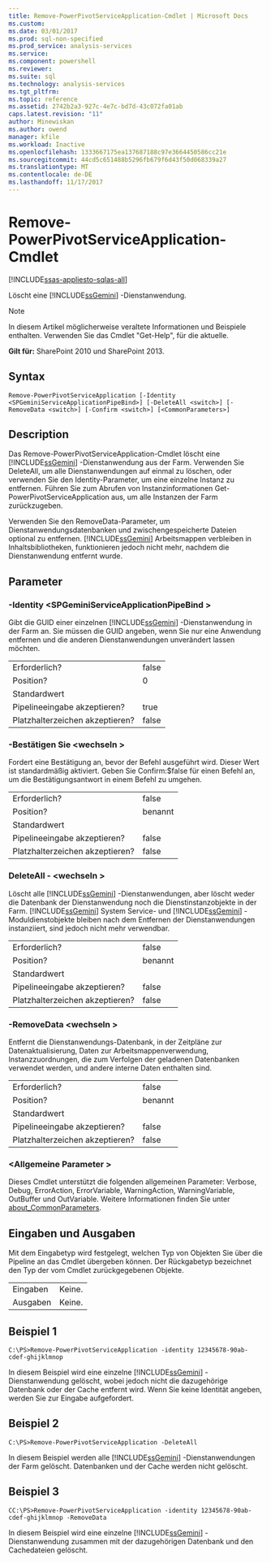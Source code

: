 ```yaml
---
title: Remove-PowerPivotServiceApplication-Cmdlet | Microsoft Docs
ms.custom: 
ms.date: 03/01/2017
ms.prod: sql-non-specified
ms.prod_service: analysis-services
ms.service: 
ms.component: powershell
ms.reviewer: 
ms.suite: sql
ms.technology: analysis-services
ms.tgt_pltfrm: 
ms.topic: reference
ms.assetid: 2742b2a3-927c-4e7c-bd7d-43c072fa01ab
caps.latest.revision: "11"
author: Minewiskan
ms.author: owend
manager: kfile
ms.workload: Inactive
ms.openlocfilehash: 1333667175ea137687188c97e3664450586cc21e
ms.sourcegitcommit: 44cd5c651488b5296fb679f6d43f50d068339a27
ms.translationtype: MT
ms.contentlocale: de-DE
ms.lasthandoff: 11/17/2017
---
```

# <a name="remove-powerpivotserviceapplication-cmdlet"></a>Remove-PowerPivotServiceApplication-Cmdlet

[!INCLUDE[ssas-appliesto-sqlas-all](../../includes/ssas-appliesto-sqlas-all.md)]

  Löscht eine [!INCLUDE[ssGemini](../../includes/ssgemini-md.md)] -Dienstanwendung.  

>[!NOTE] 
>In diesem Artikel möglicherweise veraltete Informationen und Beispiele enthalten. Verwenden Sie das Cmdlet "Get-Help", für die aktuelle.
  
 **Gilt für:** SharePoint 2010 und SharePoint 2013.  
  
## <a name="syntax"></a>Syntax  
  
```  
Remove-PowerPivotServiceApplication [-Identity <SPGeminiServiceApplicationPipeBind>] [-DeleteAll <switch>] [-RemoveData <switch>] [-Confirm <switch>] [<CommonParameters>]  
```  
  
## <a name="description"></a>Description  
 Das Remove-PowerPivotServiceApplication-Cmdlet löscht eine [!INCLUDE[ssGemini](../../includes/ssgemini-md.md)] -Dienstanwendung aus der Farm. Verwenden Sie DeleteAll, um alle Dienstanwendungen auf einmal zu löschen, oder verwenden Sie den Identity-Parameter, um eine einzelne Instanz zu entfernen. Führen Sie zum Abrufen von Instanzinformationen Get-PowerPivotServiceApplication aus, um alle Instanzen der Farm zurückzugeben.  
  
 Verwenden Sie den RemoveData-Parameter, um Dienstanwendungsdatenbanken und zwischengespeicherte Dateien optional zu entfernen. [!INCLUDE[ssGemini](../../includes/ssgemini-md.md)] Arbeitsmappen verbleiben in Inhaltsbibliotheken, funktionieren jedoch nicht mehr, nachdem die Dienstanwendung entfernt wurde.  
  
## <a name="parameters"></a>Parameter  
  
### <a name="-identity-spgeminiserviceapplicationpipebind"></a>-Identity \<SPGeminiServiceApplicationPipeBind >  
 Gibt die GUID einer einzelnen [!INCLUDE[ssGemini](../../includes/ssgemini-md.md)] -Dienstanwendung in der Farm an. Sie müssen die GUID angeben, wenn Sie nur eine Anwendung entfernen und die anderen Dienstanwendungen unverändert lassen möchten.  
  
|||  
|-|-|  
|Erforderlich?|false|  
|Position?|0|  
|Standardwert||  
|Pipelineeingabe akzeptieren?|true|  
|Platzhalterzeichen akzeptieren?|false|  
  
### <a name="-confirm-switch"></a>-Bestätigen Sie \<wechseln >  
 Fordert eine Bestätigung an, bevor der Befehl ausgeführt wird. Dieser Wert ist standardmäßig aktiviert. Geben Sie Confirm:$false für einen Befehl an, um die Bestätigungsantwort in einem Befehl zu umgehen.  
  
|||  
|-|-|  
|Erforderlich?|false|  
|Position?|benannt|  
|Standardwert||  
|Pipelineeingabe akzeptieren?|false|  
|Platzhalterzeichen akzeptieren?|false|  
  
### <a name="-deleteall-switch"></a>DeleteAll - \<wechseln >  
 Löscht alle [!INCLUDE[ssGemini](../../includes/ssgemini-md.md)] -Dienstanwendungen, aber löscht weder die Datenbank der Dienstanwendung noch die Dienstinstanzobjekte in der Farm. [!INCLUDE[ssGemini](../../includes/ssgemini-md.md)] System Service- und [!INCLUDE[ssGemini](../../includes/ssgemini-md.md)] -Moduldienstobjekte bleiben nach dem Entfernen der Dienstanwendungen instanziiert, sind jedoch nicht mehr verwendbar.  
  
|||  
|-|-|  
|Erforderlich?|false|  
|Position?|benannt|  
|Standardwert||  
|Pipelineeingabe akzeptieren?|false|  
|Platzhalterzeichen akzeptieren?|false|  
  
### <a name="-removedata-switch"></a>-RemoveData \<wechseln >  
 Entfernt die Dienstanwendungs-Datenbank, in der Zeitpläne zur Datenaktualisierung, Daten zur Arbeitsmappenverwendung, Instanzzuordnungen, die zum Verfolgen der geladenen Datenbanken verwendet werden, und andere interne Daten enthalten sind.  
  
|||  
|-|-|  
|Erforderlich?|false|  
|Position?|benannt|  
|Standardwert||  
|Pipelineeingabe akzeptieren?|false|  
|Platzhalterzeichen akzeptieren?|false|  
  
### <a name="commonparameters"></a>\<Allgemeine Parameter >  
 Dieses Cmdlet unterstützt die folgenden allgemeinen Parameter: Verbose, Debug, ErrorAction, ErrorVariable, WarningAction, WarningVariable, OutBuffer und OutVariable. Weitere Informationen finden Sie unter [about_CommonParameters](http://go.microsoft.com/fwlink/?linkID=227825).  
  
## <a name="inputs-and-outputs"></a>Eingaben und Ausgaben  
 Mit dem Eingabetyp wird festgelegt, welchen Typ von Objekten Sie über die Pipeline an das Cmdlet übergeben können. Der Rückgabetyp bezeichnet den Typ der vom Cmdlet zurückgegebenen Objekte.  
  
|||  
|-|-|  
|Eingaben|Keine.|  
|Ausgaben|Keine.|  
  
## <a name="example-1"></a>Beispiel 1  
  
```  
C:\PS>Remove-PowerPivotServiceApplication -identity 12345678-90ab-cdef-ghijklmnop  
```  
  
 In diesem Beispiel wird eine einzelne [!INCLUDE[ssGemini](../../includes/ssgemini-md.md)] -Dienstanwendung gelöscht, wobei jedoch nicht die dazugehörige Datenbank oder der Cache entfernt wird. Wenn Sie keine Identität angeben, werden Sie zur Eingabe aufgefordert.  
  
## <a name="example-2"></a>Beispiel 2  
  
```  
C:\PS>Remove-PowerPivotServiceApplication -DeleteAll  
```  
  
 In diesem Beispiel werden alle [!INCLUDE[ssGemini](../../includes/ssgemini-md.md)] -Dienstanwendungen der Farm gelöscht. Datenbanken und der Cache werden nicht gelöscht.  
  
## <a name="example-3"></a>Beispiel 3  
  
```  
CC:\PS>Remove-PowerPivotServiceApplication -identity 12345678-90ab-cdef-ghijklmnop -RemoveData  
```  
  
 In diesem Beispiel wird eine einzelne [!INCLUDE[ssGemini](../../includes/ssgemini-md.md)] -Dienstanwendung zusammen mit der dazugehörigen Datenbank und den Cachedateien gelöscht.  
  
  

